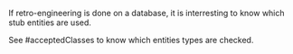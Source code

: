 If retro-engineering is done on a database, it is interresting to know which stub entities are used.

See #acceptedClasses to know which entities types are checked.
